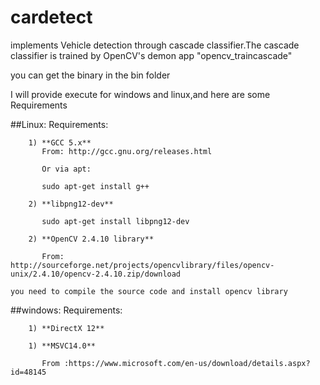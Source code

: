 # cardetect

implements Vehicle detection through cascade classifier.The cascade classifier is trained by OpenCV's demon app "opencv_traincascade"

you can get the binary in the bin folder

I will provide execute for windows and linux,and here are some Requirements

##Linux:
	Requirements:

		1) **GCC 5.x**
		   From: http://gcc.gnu.org/releases.html

		   Or via apt:

		   sudo apt-get install g++

		2) **libpng12-dev**

		   sudo apt-get install libpng12-dev

		2) **OpenCV 2.4.10 library**

		   From: http://sourceforge.net/projects/opencvlibrary/files/opencv-unix/2.4.10/opencv-2.4.10.zip/download

	you need to compile the source code and install opencv library

##windows:
	Requirements:

		1) **DirectX 12**

		1) **MSVC14.0**

		   From :https://www.microsoft.com/en-us/download/details.aspx?id=48145


